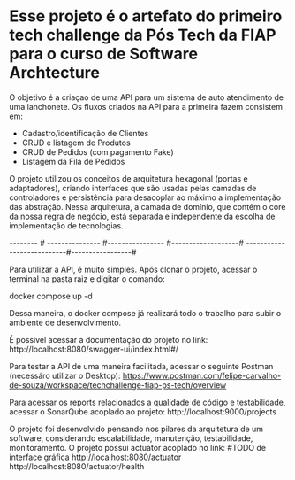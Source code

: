# Esse projeto é o artefato do primeiro tech challenge da Pós Tech da FIAP para o curso de Software Archtecture #

O objetivo é a criaçao de uma API para um sistema de auto atendimento de uma lanchonete.
Os fluxos criados na API para a primeira fazem consistem em:
 * Cadastro/identificação de Clientes
 * CRUD e listagem de Produtos
 * CRUD de Pedidos (com pagamento Fake)
 * Listagem da Fila de Pedidos

O projeto utilizou os conceitos de arquitetura hexagonal (portas e adaptadores), criando interfaces que são usadas pelas camadas de controladores e persistência para 
desacoplar ao máximo a implementação das abstração.
Nessa arquitetura, a camada de domínio, que contém o core da nossa regra de negócio, está separada e independente da escolha de implementação de tecnologias.

 -------- # --------------- #---------------- #-------------------# ---------------------------#-----------------#

Para utilizar a API, é muito simples. Após clonar o projeto, acessar o terminal na pasta raiz e digitar o comando:

 docker compose up -d

 Dessa maneira, o docker compose já realizará todo o trabalho para subir o ambiente de desenvolvimento.

 É possível acessar a documentação do projeto no link:
 http://localhost:8080/swagger-ui/index.html#/

 Para testar a API de uma maneira facilitada, acessar o seguinte Postman (necessáro utilizar o Desktop):
 https://www.postman.com/felipe-carvalho-de-souza/workspace/techchallenge-fiap-ps-tech/overview

 Para acessar os reports relacionados a qualidade de código e testabilidade, acessar o SonarQube acoplado ao projeto:
 http://localhost:9000/projects

 O projeto foi desenvolvido pensando nos pilares da arquitetura de um software, considerando escalabilidade, manutenção, testabilidade, monitoramento.
 O projeto possui actuator acoplado no link: #TODO de interface gráfica
 http://localhost:8080/actuator
 http://localhost:8080/actuator/health
